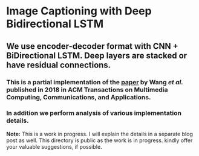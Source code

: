 # Image Captioning with Deep Bidirectional LSTM
## We use encoder-decoder format with CNN + BiDirectional LSTM. Deep layers are stacked or have residual connections.
### This is a partial implementation of the [paper](https://dl.acm.org/doi/10.1145/3115432) by Wang *et al.* published in 2018 in ACM Transactions on Multimedia Computing, Communications, and Applications.
### In addition we perform analysis of various implementation details.


**Note:** This is a work in progress. I will explain the details in a separate blog post as well. This directory is public as the work is in progress. kindly offer your valuable suggestions, if possible. 
